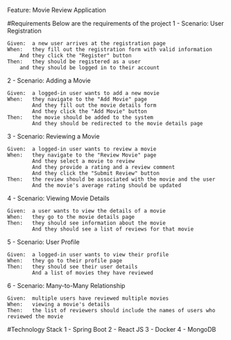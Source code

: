 Feature: Movie Review Application

#Requirements 
Below are the requirements of the project
1 - Scenario: User Registration

    Given: 	a new user arrives at the registration page
    When: 	they fill out the registration form with valid information
		And they click the "Register" button
    Then:	they should be registered as a user
		and they should be logged in to their account


2 - Scenario: Adding a Movie
  
    Given: 	a logged-in user wants to add a new movie
    When: 	they navigate to the "Add Movie" page
    		And they fill out the movie details form
    		And they click the "Add Movie" button
    Then:	the movie should be added to the system
    		And they should be redirected to the movie details page

3 - Scenario: Reviewing a Movie

    Given:	a logged-in user wants to review a movie
    When:	they navigate to the "Review Movie" page
    		And they select a movie to review
    		And they provide a rating and a review comment
    		And they click the "Submit Review" button
    Then: 	the review should be associated with the movie and the user
    		And the movie's average rating should be updated

4 - Scenario: Viewing Movie Details

    Given:	a user wants to view the details of a movie
    When:	they go to the movie details page
    Then:	they should see information about the movie
    		And they should see a list of reviews for that movie

5 - Scenario: User Profile

    Given:	a logged-in user wants to view their profile
    When: 	they go to their profile page
    Then:	they should see their user details
    		And a list of movies they have reviewed

6 - Scenario: Many-to-Many Relationship

    Given: 	multiple users have reviewed multiple movies
    When: 	viewing a movie's details
    Then: 	the list of reviewers should include the names of users who reviewed the movie

#Technology Stack
1 - Spring Boot
2 - React JS
3 - Docker
4 - MongoDB
